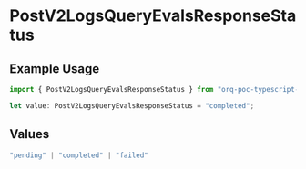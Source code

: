 # PostV2LogsQueryEvalsResponseStatus

## Example Usage

```typescript
import { PostV2LogsQueryEvalsResponseStatus } from "orq-poc-typescript-multi-env-version/models/operations";

let value: PostV2LogsQueryEvalsResponseStatus = "completed";
```

## Values

```typescript
"pending" | "completed" | "failed"
```